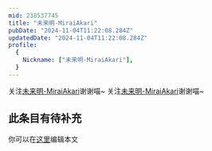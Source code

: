 ```yaml
---
mid: 238537745
title: "未来明-MiraiAkari"
pubDate: "2024-11-04T11:22:08.284Z"
updatedDate: "2024-11-04T11:22:08.284Z"
profile:
  {
    Nickname: ["未来明-MiraiAkari"],
  }
---
```


关注[未来明-MiraiAkari](https://space.bilibili.com/238537745)谢谢喵~ 关注[未来明-MiraiAkari](https://space.bilibili.com/238537745)谢谢喵~

## 此条目有待补充
你可以在[这里](https://github.com/Yuhanawa/VTuber.ICU/edit/master/src/content/v/未来明-MiraiAkari/index.md)编辑本文
